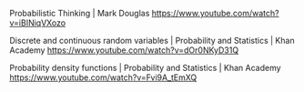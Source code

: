 Probabilistic Thinking | Mark Douglas
https://www.youtube.com/watch?v=iBINiqVXozo

Discrete and continuous random variables | Probability and Statistics | Khan Academy
https://www.youtube.com/watch?v=dOr0NKyD31Q

Probability density functions | Probability and Statistics | Khan Academy
https://www.youtube.com/watch?v=Fvi9A_tEmXQ
